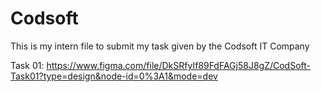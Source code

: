 # Codsoft
This is my intern file to submit my task given by the Codsoft IT Company

Task 01: https://www.figma.com/file/DkSRfyIf89FdFAGj58J8gZ/CodSoft-Task01?type=design&node-id=0%3A1&mode=dev
